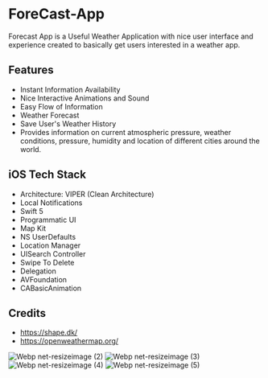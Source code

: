 # ForeCast-App
Forecast App is a Useful Weather Application with nice user interface and experience created to basically get users interested in a weather app.

## Features 
* Instant Information Availability
* Nice Interactive Animations and Sound
* Easy Flow of Information
* Weather Forecast
* Save User's Weather History
* Provides information on current atmospheric pressure, weather conditions, pressure, humidity and location of different cities around the world.

## iOS Tech Stack
* Architecture: VIPER (Clean Architecture)
* Local Notifications
* Swift 5
* Programmatic UI
* Map Kit
* NS UserDefaults
* Location Manager
* UISearch Controller
* Swipe To Delete
* Delegation
* AVFoundation
* CABasicAnimation

## Credits
* https://shape.dk/
* https://openweathermap.org/



![Webp net-resizeimage (2)](https://user-images.githubusercontent.com/25069943/132486983-86a68b2b-5a5a-4669-a21d-84c1e4513dd5.png)
![Webp net-resizeimage (3)](https://user-images.githubusercontent.com/25069943/132487199-4244896b-14b7-41eb-b278-182838b77482.png)
![Webp net-resizeimage (4)](https://user-images.githubusercontent.com/25069943/132487352-0f36a4ca-0041-45e1-b0f2-bd44fb75ae00.png)
![Webp net-resizeimage (5)](https://user-images.githubusercontent.com/25069943/132487482-91998ffb-a3fe-467e-becf-32c36392f2f0.png)


